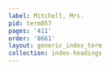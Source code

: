```yaml
---
label: Mitchell, Mrs.
pid: term857
pages: '411'
order: '0661'
layout: generic_index_term
collection: index-headings
---
```

